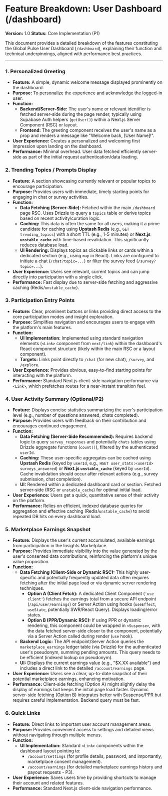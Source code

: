 # Feature Breakdown: User Dashboard (/dashboard)

**Version:** 1.0
**Status:** Core Implementation (P1)

This document provides a detailed breakdown of the features constituting the Global Pulse User Dashboard (`/dashboard`), explaining their function and technical underpinnings, aligned with performance best practices.

---

### 1. Personalized Greeting

*   **Feature:** A simple, dynamic welcome message displayed prominently on the dashboard.
*   **Purpose:** To personalize the experience and acknowledge the logged-in user.
*   **Function:**
    *   **Backend/Server-Side:** The user's name or relevant identifier is fetched server-side during the page render, typically using Supabase Auth helpers (`getUser()`) within a Next.js Server Component (RSC) or layout.
    *   **Frontend:** The greeting component receives the user's name as a prop and renders a message like "Welcome back, [User Name]!".
*   **User Experience:** Creates a personalized and welcoming first impression upon landing on the dashboard.
*   **Performance:** Minimal overhead. User data fetched efficiently server-side as part of the initial request authentication/data loading.

### 2. Trending Topics / Prompts Display

*   **Feature:** A section showcasing currently relevant or popular topics to encourage participation.
*   **Purpose:** Provides users with immediate, timely starting points for engaging in chat or survey activities.
*   **Function:**
    *   **Data Fetching (Server-Side):** Fetched within the main `/dashboard` page RSC. Uses Drizzle to query a `topics` table or derive topics based on recent activity/curation logic.
    *   **Caching:** This data is often the same for all users, making it a prime candidate for caching using **Upstash Redis** (e.g., `GET trending_topics`) with a short TTL (e.g., 1-5 minutes) or **Next.js `unstable_cache`** with time-based revalidation. This significantly reduces database load.
    *   **UI Rendering:** Displays topics as clickable links or cards within a dedicated section (e.g., using `map` in React). Links are configured to initiate a chat (`/chat?topic=...`) or filter the survey feed (`/survey?topic=...`).
*   **User Experience:** Users see relevant, current topics and can jump directly into participation with a single click.
*   **Performance:** Fast display due to server-side fetching and aggressive caching (Redis/`unstable_cache`).

### 3. Participation Entry Points

*   **Feature:** Clear, prominent buttons or links providing direct access to the core participation modes and insight exploration.
*   **Purpose:** Simplifies navigation and encourages users to engage with the platform's main features.
*   **Function:**
    *   **UI Implementation:** Implemented using standard navigation elements (`<Link>` component from `next/link`) within the dashboard's React component structure (likely within the main RSC or a layout component).
    *   **Targets:** Links point directly to `/chat` (for new chat), `/survey`, and `/explore`.
*   **User Experience:** Provides obvious, easy-to-find starting points for interacting with the platform.
*   **Performance:** Standard Next.js client-side navigation performance via `<Link>`, which prefetches routes for a near-instant transition feel.

### 4. User Activity Summary (Optional/P2)

*   **Feature:** Displays concise statistics summarizing the user's participation level (e.g., number of questions answered, chats completed).
*   **Purpose:** Provides users with feedback on their contribution and encourages continued engagement.
*   **Function:**
    *   **Data Fetching (Server-Side Recommended):** Requires backend logic to query `survey_responses` and potentially `chats` tables using Drizzle aggregate functions (`count()`), filtered by the authenticated `userId`.
    *   **Caching:** These user-specific aggregates can be cached using **Upstash Redis** (keyed by `userId`, e.g., `HGET user_stats:<userId> surveys_answered`) or **Next.js `unstable_cache`** (keyed by `userId`). Cache invalidation should occur after relevant actions (e.g., survey submission, chat completion).
    *   **UI:** Rendered within a dedicated dashboard card or section. Fetched server-side (RSC or `unstable_cache`) for optimal initial load.
*   **User Experience:** Users get a quick, quantitative sense of their activity on the platform.
*   **Performance:** Relies on efficient, indexed database queries for aggregation and effective caching (Redis/`unstable_cache`) to avoid repeated DB hits on every dashboard load.

### 5. Marketplace Earnings Snapshot

*   **Feature:** Displays the user's current accumulated, available earnings from participation in the Insights Marketplace.
*   **Purpose:** Provides immediate visibility into the value generated by the user's consented data contributions, reinforcing the platform's unique value proposition.
*   **Function:**
    *   **Data Fetching (Client-Side or Dynamic RSC):** This highly user-specific and potentially frequently updated data often requires fetching after the initial page load or via dynamic server rendering techniques.
        *   **Option A (Client Fetch):** A dedicated Client Component (`'use client'`) fetches the earnings total from a secure API endpoint (`/api/user/earnings`) or Server Action using hooks (`useEffect`, `useState`, potentially SWR/React Query). Displays loading/error states.
        *   **Option B (PPR/Dynamic RSC):** If using PPR or dynamic rendering, this component could be wrapped in `<Suspense>`, with the data fetched server-side closer to the component, potentially via a Server Action called during render (`use` hook).
    *   **Backend Logic:** The API endpoint/Server Action queries the `marketplace_earnings` ledger table (via Drizzle) for the authenticated user's pseudonym, summing pending amounts. This query needs to be efficient (indexed lookup on pseudonym).
    *   **UI:** Displays the current earnings value (e.g., "$X.XX available") and includes a direct link to the detailed `/account/earnings` page.
*   **User Experience:** Users see a clear, up-to-date snapshot of their potential marketplace earnings, enhancing motivation.
*   **Performance:** Client-side fetching (Option A) might slightly delay the display of earnings but keeps the initial page load faster. Dynamic server-side fetching (Option B) integrates better with Suspense/PPR but requires careful implementation. Backend query must be fast.

### 6. Quick Links

*   **Feature:** Direct links to important user account management areas.
*   **Purpose:** Provides convenient access to settings and detailed views without navigating through multiple menus.
*   **Function:**
    *   **UI Implementation:** Standard `<Link>` components within the dashboard layout pointing to:
        *   `/account/settings` (for profile details, password, and importantly, marketplace consent management).
        *   `/account/earnings` (for detailed marketplace earnings history and payout requests - P3).
*   **User Experience:** Saves users time by providing shortcuts to manage their account and related features.
*   **Performance:** Standard Next.js client-side navigation performance.
